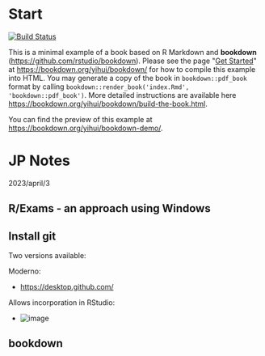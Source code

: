 # Start

[![Build Status](https://travis-ci.com/rstudio/bookdown-demo.svg?branch=master)](https://travis-ci.com/rstudio/bookdown-demo)

This is a minimal example of a book based on R Markdown and **bookdown** (https://github.com/rstudio/bookdown). Please see the page "[Get Started](https://bookdown.org/yihui/bookdown/get-started.html)" at https://bookdown.org/yihui/bookdown/ for how to compile this example into HTML. You may generate a copy of the book in `bookdown::pdf_book` format by calling `bookdown::render_book('index.Rmd', 'bookdown::pdf_book')`. More detailed instructions are available here https://bookdown.org/yihui/bookdown/build-the-book.html.

You can find the preview of this example at https://bookdown.org/yihui/bookdown-demo/.

# JP Notes

2023/april/3


## R/Exams - an approach using Windows


## Install git 

Two versions available:

Moderno:

* https://desktop.github.com/

Allows incorporation in RStudio:

* ![image](https://user-images.githubusercontent.com/11158247/235644574-bb30258c-5a24-400d-87a6-ab93b6bf4a30.png)


## bookdown



